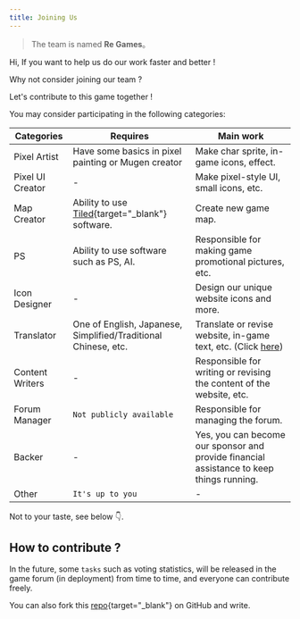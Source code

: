 ```yaml
---
title: Joining Us
---
```


> The team is named **Re Games**。

Hi, If you want to help us do our work faster and better !

Why not consider joining our team ?

Let's contribute to this game together !

You may consider participating in the following categories:

| Categories      | Requires | Main work |
| --------------- | -------- | --------- |
| Pixel Artist    | Have some basics in pixel painting or Mugen creator | Make char sprite, in-game icons, effect. |
| Pixel UI Creator| - | Make pixel-style UI, small icons, etc. |
| Map Creator     | Ability to use [Tiled](https://www.mapeditor.org){target="_blank"} software. | Create new game map. |
| PS              | Ability to use software such as PS, AI. | Responsible for making game promotional pictures, etc. |
| Icon Designer   | - | Design our unique website icons and more. |
| Translator      | One of English, Japanese, Simplified/Traditional Chinese, etc. | Translate or revise website, in-game text, etc. (Click [here](https://crowdin.com/project/nsv2)) |  |
| Content Writers | - | Responsible for writing or revising the content of the website, etc. |
| Forum Manager   | `Not publicly available` | Responsible for managing the forum.                                                      |
| Backer          | - | Yes, you can become our sponsor and provide financial assistance to keep things running. |
| Other           | `It's up to you` | - |

Not to your taste, see below 👇.

## How to contribute ?

In the future, some `tasks` such as voting statistics,
will be released in the game forum (in deployment) from time to time, and everyone can contribute freely.

You can also fork this [repo](https://github.com/real-re/nsv2-website){target="_blank"} on GitHub and write.
